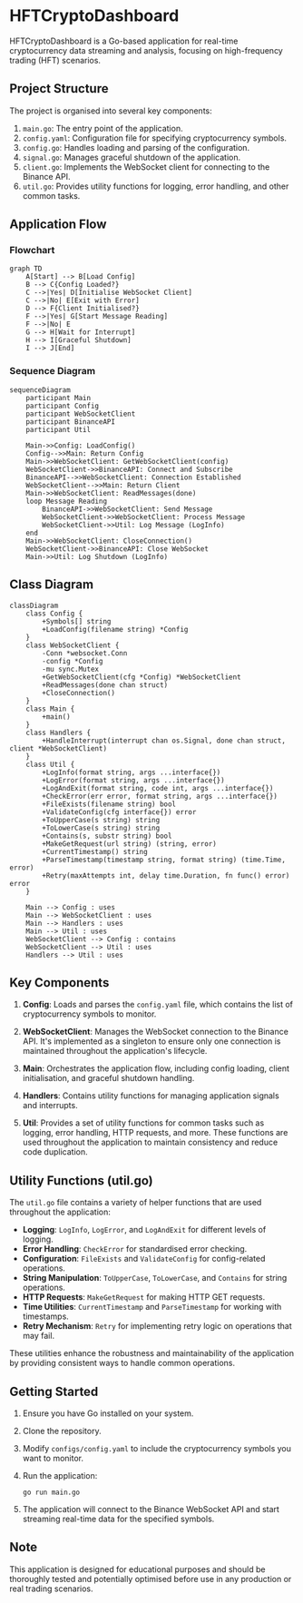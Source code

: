 # HFTCryptoDashboard

HFTCryptoDashboard is a Go-based application for real-time cryptocurrency data streaming and analysis, focusing on high-frequency trading (HFT) scenarios.

## Project Structure

The project is organised into several key components:

1. `main.go`: The entry point of the application.
2. `config.yaml`: Configuration file for specifying cryptocurrency symbols.
3. `config.go`: Handles loading and parsing of the configuration.
4. `signal.go`: Manages graceful shutdown of the application.
5. `client.go`: Implements the WebSocket client for connecting to the Binance API.
6. `util.go`: Provides utility functions for logging, error handling, and other common tasks.

## Application Flow

### Flowchart

```mermaid
graph TD
    A[Start] --> B[Load Config]
    B --> C{Config Loaded?}
    C -->|Yes| D[Initialise WebSocket Client]
    C -->|No| E[Exit with Error]
    D --> F{Client Initialised?}
    F -->|Yes| G[Start Message Reading]
    F -->|No| E
    G --> H[Wait for Interrupt]
    H --> I[Graceful Shutdown]
    I --> J[End]
```

### Sequence Diagram

```mermaid
sequenceDiagram
    participant Main
    participant Config
    participant WebSocketClient
    participant BinanceAPI
    participant Util

    Main->>Config: LoadConfig()
    Config-->>Main: Return Config
    Main->>WebSocketClient: GetWebSocketClient(config)
    WebSocketClient->>BinanceAPI: Connect and Subscribe
    BinanceAPI-->>WebSocketClient: Connection Established
    WebSocketClient-->>Main: Return Client
    Main->>WebSocketClient: ReadMessages(done)
    loop Message Reading
        BinanceAPI->>WebSocketClient: Send Message
        WebSocketClient->>WebSocketClient: Process Message
        WebSocketClient->>Util: Log Message (LogInfo)
    end
    Main->>WebSocketClient: CloseConnection()
    WebSocketClient->>BinanceAPI: Close WebSocket
    Main->>Util: Log Shutdown (LogInfo)
```

## Class Diagram

```mermaid
classDiagram
    class Config {
        +Symbols[] string
        +LoadConfig(filename string) *Config
    }
    class WebSocketClient {
        -Conn *websocket.Conn
        -config *Config
        -mu sync.Mutex
        +GetWebSocketClient(cfg *Config) *WebSocketClient
        +ReadMessages(done chan struct)
        +CloseConnection()
    }
    class Main {
        +main()
    }
    class Handlers {
        +HandleInterrupt(interrupt chan os.Signal, done chan struct, client *WebSocketClient)
    }
    class Util {
        +LogInfo(format string, args ...interface{})
        +LogError(format string, args ...interface{})
        +LogAndExit(format string, code int, args ...interface{})
        +CheckError(err error, format string, args ...interface{})
        +FileExists(filename string) bool
        +ValidateConfig(cfg interface{}) error
        +ToUpperCase(s string) string
        +ToLowerCase(s string) string
        +Contains(s, substr string) bool
        +MakeGetRequest(url string) (string, error)
        +CurrentTimestamp() string
        +ParseTimestamp(timestamp string, format string) (time.Time, error)
        +Retry(maxAttempts int, delay time.Duration, fn func() error) error
    }

    Main --> Config : uses
    Main --> WebSocketClient : uses
    Main --> Handlers : uses
    Main --> Util : uses
    WebSocketClient --> Config : contains
    WebSocketClient --> Util : uses
    Handlers --> Util : uses
```

## Key Components

1. **Config**: Loads and parses the `config.yaml` file, which contains the list of cryptocurrency symbols to monitor.

2. **WebSocketClient**: Manages the WebSocket connection to the Binance API. It's implemented as a singleton to ensure only one connection is maintained throughout the application's lifecycle.

3. **Main**: Orchestrates the application flow, including config loading, client initialisation, and graceful shutdown handling.

4. **Handlers**: Contains utility functions for managing application signals and interrupts.

5. **Util**: Provides a set of utility functions for common tasks such as logging, error handling, HTTP requests, and more. These functions are used throughout the application to maintain consistency and reduce code duplication.

## Utility Functions (util.go)

The `util.go` file contains a variety of helper functions that are used throughout the application:

- **Logging**: `LogInfo`, `LogError`, and `LogAndExit` for different levels of logging.
- **Error Handling**: `CheckError` for standardised error checking.
- **Configuration**: `FileExists` and `ValidateConfig` for config-related operations.
- **String Manipulation**: `ToUpperCase`, `ToLowerCase`, and `Contains` for string operations.
- **HTTP Requests**: `MakeGetRequest` for making HTTP GET requests.
- **Time Utilities**: `CurrentTimestamp` and `ParseTimestamp` for working with timestamps.
- **Retry Mechanism**: `Retry` for implementing retry logic on operations that may fail.

These utilities enhance the robustness and maintainability of the application by providing consistent ways to handle common operations.

## Getting Started

1. Ensure you have Go installed on your system.
2. Clone the repository.
3. Modify `configs/config.yaml` to include the cryptocurrency symbols you want to monitor.
4. Run the application:

   ```
   go run main.go
   ```

5. The application will connect to the Binance WebSocket API and start streaming real-time data for the specified symbols.

## Note

This application is designed for educational purposes and should be thoroughly tested and potentially optimised before use in any production or real trading scenarios.
